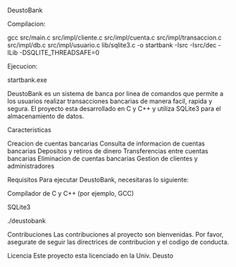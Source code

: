 DeustoBank

Compilacion:

gcc src/main.c src/impl/cliente.c src/impl/cuenta.c src/impl/transaccion.c src/impl/db.c src/impl/usuario.c lib/sqlite3.c -o startbank -Isrc -Isrc/dec -ILib -DSQLITE_THREADSAFE=0

Ejecucion:

startbank.exe

DeustoBank es un sistema de banca por linea de comandos que permite a los usuarios realizar transacciones bancarias de manera facil, rapida y segura. El proyecto esta desarrollado en C y C++ y utiliza SQLite3 para el almacenamiento de datos.

Caracteristicas

Creacion de cuentas bancarias
Consulta de informacion de cuentas bancarias
Depositos y retiros de dinero
Transferencias entre cuentas bancarias
Eliminacion de cuentas bancarias
Gestion de clientes y administradores

Requisitos
Para ejecutar DeustoBank, necesitaras lo siguiente:

Compilador de C y C++ (por ejemplo, GCC)

SQLite3

./deustobank

Contribuciones
Las contribuciones al proyecto son bienvenidas. Por favor, asegurate de seguir las directrices de contribucion y el codigo de conducta.

Licencia
Este proyecto esta licenciado en la Univ. Deusto